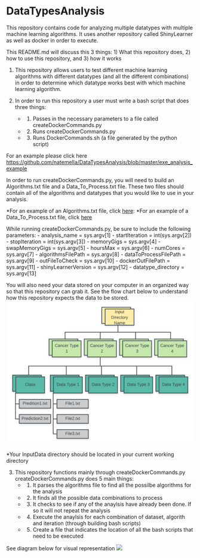 # DataTypesAnalysis
This repository contains code for analyzing multiple datatypes with multiple machine learning algorithms.
It uses another repository called ShinyLearner as well as docker in order to execute.

This README.md will discuss this 3 things: 1) What this repository does, 2) how to use this repository, and 3) how it works

1) This repository allows users to test different machine learning algorithms with different datatypes (and all the different combinations) in order to determine which datatype works best with which machine learning algorithm.

2) In order to run this repository a user must write a bash script that does three things:
    - 1) Passes in the necessary parameters to a file called createDockerCommands.py
    - 2) Runs createDockerCommands.py
    - 3) Runs DockerCommands.sh (a file generated by the python script)
  
  For an example please click here https://github.com/natemella/DataTypesAnalysis/blob/master/exe_analysis_example
  
  In order to run createDockerCommands.py, you will need to build an Algorithms.txt file
  and a Data_To_Process.txt file. These two files should contain all of the algorithms and
  datatypes that you would like to use in your analysis.
    
  *For an example of an Algorithms.txt file, click [here](DataTypesAnalysis/blob/master/Algorithms.example.txt):
  *For an example of a Data_To_Process.txt file, click [here](DataTypesAnalysis/edit/master/Data_To_Process.txt)
  
  While running createDockerCommands.py, be sure to include the following parameters:
    - analysis_name = sys.argv[1]
    - startIteration = int(sys.argv[2])
    - stopIteration = int(sys.argv[3])
    - memoryGigs = sys.argv[4]
    - swapMemoryGigs = sys.argv[5]
    - hoursMax = sys.argv[6]
    - numCores = sys.argv[7]
    - algorithmsFilePath = sys.argv[8]
    - dataToProcessFilePath = sys.argv[9]
    - outFileToCheck = sys.argv[10]
    - dockerOutFilePath = sys.argv[11]
    - shinyLearnerVersion = sys.argv[12]
    - datatype_directory = sys.argv[13]

  You will also need your data stored on your computer in an organized way so that this repository can grab it. 
  See the flow chart  below to understand how this repository expects the data to be stored.
  ![](Images/Input_Flow_Chart.png)

  *Your InputData directory should be located in your current working directory
  
3) This repository functions mainly through createDockerCommands.py
   createDockerCommands.py does 5 main things:
    - 1) It parses the algorithms file to find all the possilbe algorithms for the analysis
    - 2) It finds all the possible data combinations to process
    - 3) It checks to see if any of the anaylsis have already been done. If so it will not repeat the analysis
    - 4) Execute the anaylsis for each combination of dataset, algorith and iteration (through building bash scripts)
    - 5) Create a file that indicates the location of all the bash scripts that need to be executed
    

  See diagram below for visual representation
  ![](Images/DataTypesAnalysisFlowChart)




